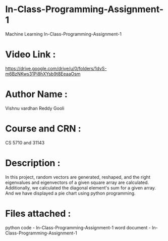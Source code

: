 # In-Class-Programming-Assignment-1
Machine Learning In-Class-Programming-Assignment-1

# Video Link :
https://drive.google.com/drive/u/0/folders/1dvS-m6BzNKws31Pi8hXYsb9t8EeaaOsm

# Author Name :
Vishnu vardhan Reddy Gooli

# Course and CRN :
CS 5710 and 31143

# Description :
In this project, random vectors are generated, reshaped, and the right eigenvalues and eigenvectors of a given square array are calculated. Additionally, we calculated the diagonal element's sum for a given array. And we have displayed a pie chart using python programming.

# Files attached :
python code - In-Class-Programming-Assignment-1 word document - In-Class-Programming-Assignment-1
